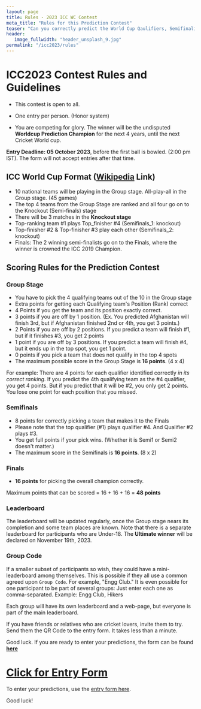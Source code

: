 ```yaml
---
layout: page
title: Rules - 2023 ICC WC Contest
meta_title: "Rules for this Prediction Contest"
teaser: "Can you correctly predict the World Cup Qaulifiers, Semifinalists and the Champion?"
header:
   image_fullwidth: "header_unsplash_9.jpg"
permalink: "/icc2023/rules"
---
```





# ICC2023 Contest Rules and Guidelines
- This contest is open to all.

- One entry per person. (Honor system)
- You are competing for glory. The winner will be the undisputed **Worldcup Prediction Champion** for the next 4 years, until the next Cricket World cup.

**Entry Deadline: 05 October 2023**, before the first ball is bowled. (2:00 pm IST). The form will not accept entries after that time.


## ICC World Cup Format ([Wikipedia](https://en.wikipedia.org/wiki/2023_Cricket_World_Cup) Link)

- 10 national teams will be playing in the Group stage. All-play-all in the Group stage. (45 games)
- The top 4 teams from the Group Stage are ranked and all four go on to the Knockout (Semi-finals) stage 
- There will be 3 matches in the **Knockout stage**
- Top-ranking team #1 plays Top_finisher #4 (Semifinals_1: knockout)
- Top-finisher #2 & Top-finisher #3 play each other (Semifinals_2: knockout) 
- Finals: The 2 winning semi-finalists go on to the Finals, where the winner is crowned the ICC 2019 Champion.

## Scoring Rules for the Prediction Contest

### Group Stage
- You have to pick the 4 qualifying teams out of the 10 in the Group stage
- Extra points for getting each Qualifying team's Position (Rank) correct
- 4 Points if you get the team and its position exactly correct.
- 3 points if you are off by 1 position. (Ex. You predicted Afghanistan will finish 3rd, but if Afghanistan finished 2nd or 4th, you get 3 points.)
- 2 Points if you are off by 2 positions. If you predict a team will finish #1, but if it finishes #3, you get 2 points
- 1 point if you are off by 3 positions. If you predict a team will finish #4, but it ends up in the top spot, you get 1 point.
- 0 points if you pick a team that does not qualify in the top 4 spots
- The maximum possible score in the Group Stage is **16 points**. (4 x 4)

For example: There are 4 points for each qualifier identified correctly _in its correct ranking_. If you predict the 4th qualifying team as the #4 qualifier, you get 4 points. But if you predict that it will be #2, you only get 2 points. You lose one point for each position that you missed. 

### Semifinals
- 8 points for correctly picking a team that makes it to the Finals
- Please note that the top qualifier (#1) plays qualifier #4. And Qualifier #2 plays #3.
- You get full points if your pick wins. (Whether it is Semi1 or Semi2 doesn't matter.)
- The maximum score in the Semifinals is **16 points**. (8 x 2)

### Finals
- **16 points** for picking the overall champion correctly.

Maximum points that can be scored = 16 + 16 + 16 = **48 points**


### Leaderboard
The leaderboard will be updated regularly, once the Group stage nears its completion and some team places are known. Note that there is a separate leaderboard for participants who are Under-18.
The **Ultimate winner** will be declared on November 19th, 2023.

### Group Code
If a smaller subset of participants so wish, they could have a mini-leaderboard among themselves. This is possible if they all use a 
common agreed upon `Group Code`. For example, "Engg Club." It is even possible for one participant to be part of several groups:
Just enter each one as comma-separated. Example: Engg Club, Hikers

Each group will have its own leaderboard and a web-page, but everyone is part of the main leaderboard.


If you have friends or relatives who are cricket lovers, invite them to try. Send them the QR Code to the entry form. It takes less than a minute.

Good luck. If you are ready to enter your predictions, the form can be found **[here](https://bit.ly/2023-icc-prediction-contest)**

# [Click for Entry Form](https://bit.ly/2023-icc-prediction-contest)
To enter your predictions, use the [entry form here](http://bit.ly/2019_icc_worldcup_predictions). 

Good luck!

